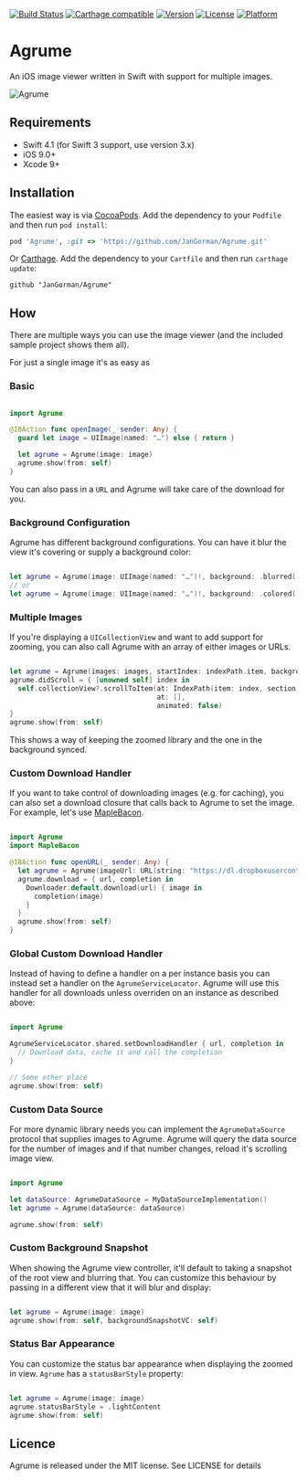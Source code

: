 [![Build Status](https://travis-ci.org/JanGorman/Agrume.svg?branch=master)](https://travis-ci.org/JanGorman/Agrume) [![Carthage compatible](https://img.shields.io/badge/Carthage-compatible-4BC51D.svg?style=flat)](https://github.com/Carthage/Carthage)
[![Version](https://img.shields.io/cocoapods/v/Agrume.svg?style=flat)](http://cocoapods.org/pods/Agrume)
[![License](https://img.shields.io/cocoapods/l/Agrume.svg?style=flat)](http://cocoapods.org/pods/Agrume)
[![Platform](https://img.shields.io/cocoapods/p/Agrume.svg?style=flat)](http://cocoapods.org/pods/Agrume)

# Agrume

An iOS image viewer written in Swift with support for multiple images.

![Agrume](https://www.dropbox.com/s/bdt6sphcyloa38u/Agrume.gif?raw=1)


## Requirements

- Swift 4.1 (for Swift 3 support, use version 3.x)
- iOS 9.0+
- Xcode 9+

## Installation

The easiest way is via [CocoaPods](http://cocoapods.org). Add the dependency to your `Podfile` and then run `pod install`:

```ruby
pod 'Agrume', :git => 'https://github.com/JanGorman/Agrume.git'
```

Or [Carthage](https://github.com/Carthage/Carthage). Add the dependency to your `Cartfile` and then run `carthage update`:

```ogdl
github "JanGorman/Agrume"
```

## How

There are multiple ways you can use the image viewer (and the included sample project shows them all).

For just a single image it's as easy as

### Basic

```swift

import Agrume

@IBAction func openImage(_ sender: Any) {
  guard let image = UIImage(named: "…") else { return }

  let agrume = Agrume(image: image)
  agrume.show(from: self)
}

```

You can also pass in a `URL` and Agrume will take care of the download for you.

### Background Configuration

Agrume has different background configurations. You can have it blur the view it's covering or supply a background color:

```swift

let agrume = Agrume(image: UIImage(named: "…")!, background: .blurred(.regular))
// or
let agrume = Agrume(image: UIImage(named: "…")!, background: .colored(.green))

```

### Multiple Images

If you're displaying a `UICollectionView` and want to add support for zooming, you can also call Agrume with an array of either images or URLs.

```swift

let agrume = Agrume(images: images, startIndex: indexPath.item, backgroundBlurStyle: .light)
agrume.didScroll = { [unowned self] index in
  self.collectionView?.scrollToItem(at: IndexPath(item: index, section: 0),
                                    at: [],
                                    animated: false)
}
agrume.show(from: self)

```

This shows a way of keeping the zoomed library and the one in the background synced.

### Custom Download Handler

If you want to take control of downloading images (e.g. for caching), you can also set a download closure that calls back to Agrume to set the image. For example, let's use [MapleBacon](https://github.com/JanGorman/MapleBacon).

```swift

import Agrume
import MapleBacon

@IBAction func openURL(_ sender: Any) {
  let agrume = Agrume(imageUrl: URL(string: "https://dl.dropboxusercontent.com/u/512759/MapleBacon.png")!)
  agrume.download = { url, completion in
    Downloader.default.download(url) { image in
      completion(image)
    }
  }
  agrume.show(from: self)
}
```

### Global Custom Download Handler

Instead of having to define a handler on a per instance basis you can instead set a handler on the `AgrumeServiceLocator`. Agrume will use this handler for all downloads unless overriden on an instance as described above:

```swift

import Agrume

AgrumeServiceLocator.shared.setDownloadHandler { url, completion in
  // Download data, cache it and call the completion
}

// Some other place
agrume.show(from: self)

```

### Custom Data Source

For more dynamic library needs you can implement the `AgrumeDataSource` protocol that supplies images to Agrume. Agrume will query the data source for the number of images and if that number changes, reload it's scrolling image view.

```swift

import Agrume

let dataSource: AgrumeDataSource = MyDataSourceImplementation()
let agrume = Agrume(dataSource: dataSource)

agrume.show(from: self)

```

### Custom Background Snapshot

When showing the Agrume view controller, it'll default to taking a snapshot of the root view and blurring that. You can customize this behaviour by passing in a different view that it will blur and display:

```swift

let agrume = Agrume(image: image)
agrume.show(from: self, backgroundSnapshotVC: self)

```

### Status Bar Appearance

You can customize the status bar appearance when displaying the zoomed in view. `Agrume` has a `statusBarStyle` property:

```swift

let agrume = Agrume(image: image)
agrume.statusBarStyle = .lightContent
agrume.show(from: self)

```

## Licence

Agrume is released under the MIT license. See LICENSE for details
